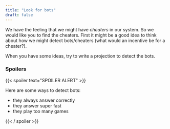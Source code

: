 ```yaml
---
title: "Look for bots"
draft: false
---
```


We have the feeling that we might have *cheaters* in our system. So we would like you to find the cheaters.
First it might be a good idea to think about how we might detect bots/cheaters (what would an incentive be for a cheater?).

When you have some ideas, try to write a projection to detect the bots.

### Spoilers

{{< spoiler text="SPOILER ALERT" >}}

Here are some ways to detect bots:

- they always answer correctly
- they answer super fast
- they play too many games

{{< / spoiler >}}


